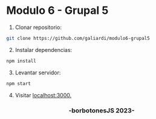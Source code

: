 # Modulo 6 - Grupal 5

1.  Clonar repositorio:
```sh
git clone https://github.com/galiardi/modulo6-grupal5
```
2.  Instalar dependencias:
```sh
npm install
```
3.  Levantar servidor:
```sh
npm start
```
4. Visitar <a href="http://localhost:3000" target="_blank">localhost:3000.</a>

<h3 align="center">-borbotonesJS 2023-</h3>
